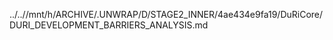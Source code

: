 ../..//mnt/h/ARCHIVE/.UNWRAP/D/STAGE2_INNER/4ae434e9fa19/DuRiCore/DURI_DEVELOPMENT_BARRIERS_ANALYSIS.md